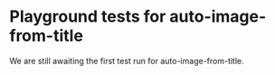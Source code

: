 # Playground tests for auto-image-from-title
We are still awaiting the first test run for auto-image-from-title.
